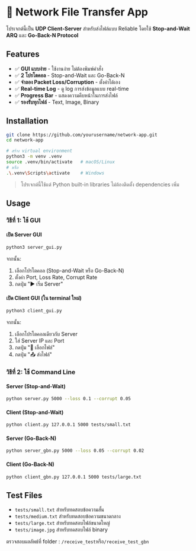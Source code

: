 # 📡 Network File Transfer App

โปรเจกต์นี้เป็น **UDP Client-Server** สำหรับส่งไฟล์แบบ Reliable โดยใช้ **Stop-and-Wait ARQ** และ **Go-Back-N Protocol**

##  Features

- ✅ **GUI แบบง่าย** - ใช้งานง่าย ไม่ต้องพิมพ์คำสั่ง
- ✅ **2 โปรโตคอล** - Stop-and-Wait และ Go-Back-N
- ✅ **จำลอง Packet Loss/Corruption** - ตั้งค่าได้เอง
- ✅ **Real-time Log** - ดู log การส่งข้อมูลแบบ real-time
- ✅ **Progress Bar** - แสดงความคืบหน้าในการส่งไฟล์
- ✅ **รองรับทุกไฟล์** - Text, Image, Binary 

## Installation

```bash
git clone https://github.com/yourusername/network-app.git
cd network-app

# สร้าง virtual environment
python3 -m venv .venv
source .venv/bin/activate   # macOS/Linux
# หรือ
.\.venv\Scripts\activate    # Windows
```

> โปรเจกต์นี้ใช้แต่ Python built-in libraries ไม่ต้องติดตั้ง dependencies เพิ่ม

## Usage

### วิธีที่ 1: ใช้ GUI 

#### เปิด Server GUI
```bash
python3 server_gui.py
```
จากนั้น:
1. เลือกโปรโตคอล (Stop-and-Wait หรือ Go-Back-N)
2. ตั้งค่า Port, Loss Rate, Corrupt Rate
3. กดปุ่ม "▶ เริ่ม Server"

#### เปิด Client GUI (ใน terminal ใหม่)
```bash
python3 client_gui.py
```
จากนั้น:
1. เลือกโปรโตคอลเดียวกับ Server
2. ใส่ Server IP และ Port
3. กดปุ่ม "📁 เลือกไฟล์"
4. กดปุ่ม "📤 ส่งไฟล์"

### วิธีที่ 2: ใช้ Command Line

#### Server (Stop-and-Wait)
```bash
python server.py 5000 --loss 0.1 --corrupt 0.05
```

#### Client (Stop-and-Wait)
```bash
python client.py 127.0.0.1 5000 tests/small.txt
```

#### Server (Go-Back-N)
```bash
python server_gbn.py 5000 --loss 0.05 --corrupt 0.02
```

#### Client (Go-Back-N)
```bash
python client_gbn.py 127.0.0.1 5000 tests/large.txt
```

## Test Files
- `tests/small.txt` สำหรับทดสอบข้อความสั้น
- `tests/medium.txt` สำหรับทดสอบข้อความขนาดกลาง
- `tests/large.txt` สำหรับทดสอบไฟล์ขนาดใหญ่
- `tests/image.jpg` สำหรับทดสอบไฟล์ binary

ตรวจสอบผลลัพธ์ที่ folder :
```/receive_test```หรือ```/receive_test_gbn```